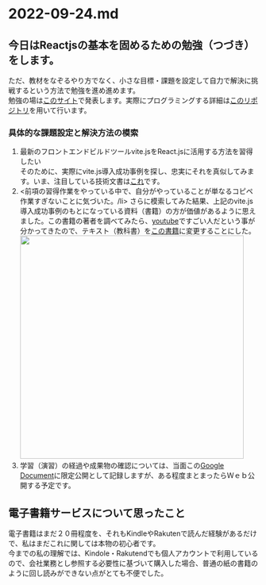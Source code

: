 # 2022-09-24.md
## 今日はReactjsの基本を固めるための勉強（つづき）をします。
ただ、教材をなぞるやり方でなく、小さな目標・課題を設定して自力で解決に挑戦するという方法で勉強を進め進めます。  
勉強の場は<a href="https://yuasys.github.io/react-second-repo/">このサイト</a>で発表します。実際にプログラミングする詳細は<a href="https://github.com/yuasys/react-second-repo.git">このリポジトリ</a>を用いて行います。

### 具体的な課題設定と解決方法の模索
<ol>
  <li>最新のフロントエンドビルドツールvite.jsをReact.jsに活用する方法を習得したい</li>
  そのために、実際にvite.js導入成功事例を探し、忠実にそれを真似してみます。いま、注目している技術文書は<a href="https://zenn.dev/sikkim/articles/93bf99d8588e68">これ</a>です。<br>
  <li><前項の習得作業をやっている中で、自分がやっていることが単なるコピペ作業すぎないことに気づいた。/li>
    さらに模索してみた結果、上記のvite.js導入成功事例のもとになっている資料（書籍）の方が価値があるように思えました。この書籍の著者を調べてみたら、<a href="https://youtu.be/EWHjEEnxIuY?t=847">youtube</a>ですごい人だという事が分かってきたので、テキスト（教科書）を<a href="https://booth.pm/ja/items/2368045">この書籍</a>に変更することにした。
    <img width="450" src="https://booth.pximg.net/a6bb6149-3c80-4a32-af82-d43ef5505047/i/2368045/e9710d4c-b08b-41a7-ac08-0495dbdf479e_base_resized.jpg"/>
    <li>学習（演習）の経過や成果物の確認については、当面この<a href="https://docs.google.com/document/d/1pSTRayPu0LJevm2KLsoWiV6skDp9HUyaaX0nULu783o/edit#">Google Document</a>に限定公開として記録しますが、ある程度まとまったらＷｅｂ公開する予定です。</li>
</ol>

## 電子書籍サービスについて思ったこと  
電子書籍はまだ２０冊程度を、それもKindleやRakutenで読んだ経験があるだけで、私はまだこれに関しては本物の初心者です。  
今までの私の理解では、Kindole・Rakutendでも個人アカウントで利用しているので、会社業務とし参照する必要性に基づいて購入した場合、普通の紙の書籍のように回し読みができない点がとても不便でした。
  
